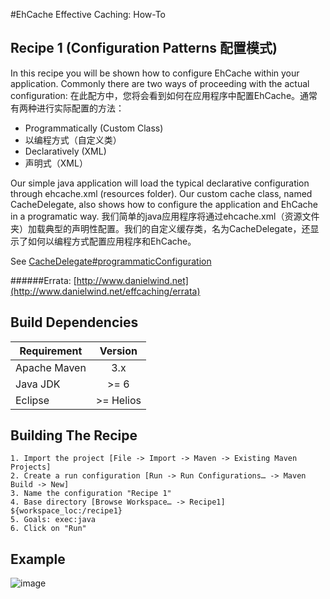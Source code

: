 #EhCache Effective Caching: How-To

Recipe 1 (Configuration Patterns 配置模式)
-------

In this recipe you will be shown how to configure EhCache within your application. Commonly there are two ways of proceeding with the actual configuration:
在此配方中，您将会看到如何在应用程序中配置EhCache。通常有两种进行实际配置的方法：

- Programmatically (Custom Class)
- 以编程方式（自定义类）
- Declaratively (XML)
- 声明式（XML）

Our simple java application will load the typical declarative configuration through ehcache.xml (resources folder). Our custom cache class, named CacheDelegate, also shows how to configure the application and EhCache in a programatic way. 
我们简单的java应用程序将通过ehcache.xml（资源文件夹）加载典型的声明性配置。我们的自定义缓存类，名为CacheDelegate，还显示了如何以编程方式配置应用程序和EhCache。

See [CacheDelegate#programmaticConfiguration](https://github.com/danielwind/EhCache-Effective-Caching/tree/master/Recipe%201/src/main/java/net/danielwind/effcaching/recipe1/cache/CacheDelegate/#L9)

######Errata: [http://www.danielwind.net](http://www.danielwind.net/effcaching/errata)


Build Dependencies
-------

| Requirement      |  Version   |
|------------------|:----------:|
|  Apache Maven    |    3.x     |
|  Java JDK        |    >= 6    |
|  Eclipse         | >= Helios  |


Building The Recipe
-------
```
1. Import the project [File -> Import -> Maven -> Existing Maven Projects]
2. Create a run configuration [Run -> Run Configurations… -> Maven Build -> New]
3. Name the configuration "Recipe 1"
4. Base directory [Browse Workspace… -> Recipe1] ${workspace_loc:/recipe1}
5. Goals: exec:java
6. Click on "Run" 
```

Example
-------
![image](https://raw.github.com/danielwind/resources/master/images/recipe1_eclipse.png)
